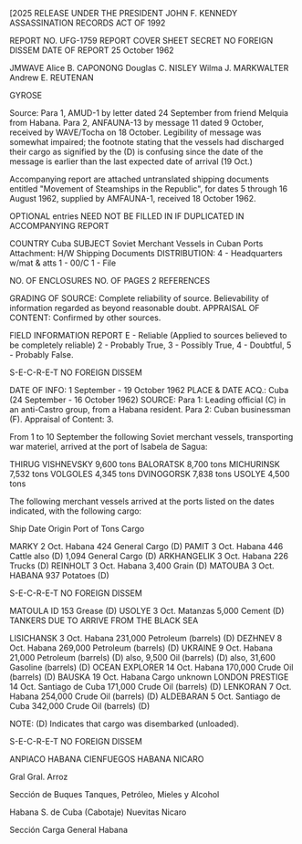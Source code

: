 [2025 RELEASE UNDER THE PRESIDENT JOHN F. KENNEDY ASSASSINATION RECORDS ACT OF 1992

REPORT NO. UFG-1759
REPORT COVER SHEET
SECRET
NO FOREIGN DISSEM
DATE OF REPORT 25 October 1962

JMWAVE
Alice B. CAPONONG
Douglas C. NISLEY
Wilma J. MARKWALTER
Andrew E. REUTENAN

GYROSE

Source: Para 1, AMUD-1 by letter dated 24 September from friend Melquia from Habana. Para 2, ANFAUNA-13 by message 11 dated 9 October, received by WAVE/Tocha on 18 October. Legibility of message was somewhat impaired; the footnote stating that the vessels had discharged their cargo as signified by the (D) is confusing since the date of the message is earlier than the last expected date of arrival (19 Oct.)

Accompanying report are attached untranslated shipping documents entitled "Movement of Steamships in the Republic", for dates 5 through 16 August 1962, supplied by AMFAUNA-1, received 18 October 1962.

OPTIONAL entries NEED NOT BE FILLED IN IF DUPLICATED IN ACCOMPANYING REPORT

COUNTRY Cuba
SUBJECT Soviet Merchant Vessels in Cuban Ports
Attachment: H/W Shipping Documents
DISTRIBUTION:
4 - Headquarters w/mat & atts
1 - 00/C
1 - File

NO. OF ENCLOSURES
NO. OF PAGES 2
REFERENCES

GRADING OF SOURCE: Complete reliability of source. Believability of information regarded as beyond reasonable doubt.
APPRAISAL OF CONTENT: Confirmed by other sources.

FIELD INFORMATION REPORT
E - Reliable (Applied to sources believed to be completely reliable)
2 - Probably True, 3 - Possibly True, 4 - Doubtful, 5 - Probably False.

S-E-C-R-E-T
NO FOREIGN DISSEM

DATE OF INFO: 1 September - 19 October 1962
PLACE & DATE ACQ.: Cuba (24 September - 16 October 1962)
SOURCE:
Para 1: Leading official (C) in an anti-Castro group, from a Habana resident. Para 2: Cuban businessman (F).
Appraisal of Content: 3.

From 1 to 10 September the following Soviet merchant vessels, transporting war materiel, arrived at the port of Isabela de Sagua:

THIRUG VISHNEVSKY 9,600 tons
BALORATSK 8,700 tons
MICHURINSK 7,532 tons
VOLGOLES 4,345 tons
DVINOGORSK 7,838 tons
USOLYE 4,500 tons

The following merchant vessels arrived at the ports listed on the dates indicated, with the following cargo:

Ship Date Origin Port of Tons Cargo

MARKY 2 Oct. Habana 424 General Cargo (D)
PAMIT 3 Oct. Habana 446 Cattle also (D)
1,094 General Cargo (D)
ARKHANGELIK 3 Oct. Habana 226 Trucks (D)
REINHOLT 3 Oct. Habana 3,400 Grain (D)
MATOUBA 3 Oct. HABANA 937 Potatoes (D)

S-E-C-R-E-T
NO FOREIGN DISSEM

MATOULA ID 153 Grease (D)
USOLYE 3 Oct. Matanzas 5,000 Cement (D)
TANKERS DUE TO ARRIVE FROM THE BLACK SEA

LISICHANSK 3 Oct. Habana 231,000 Petroleum (barrels) (D)
DEZHNEV 8 Oct. Habana 269,000 Petroleum (barrels) (D)
UKRAINE 9 Oct. Habana 21,000 Petroleum (barrels) (D)
also, 9,500 Oil (barrels) (D)
also, 31,600 Gasoline (barrels) (D)
OCEAN EXPLORER 14 Oct. Habana 170,000 Crude Oil (barrels) (D)
BAUSKA 19 Oct. Habana Cargo unknown
LONDON PRESTIGE 14 Oct. Santiago de Cuba 171,000 Crude Oil (barrels) (D)
LENKORAN 7 Oct. Habana 254,000 Crude Oil (barrels) (D)
ALDEBARAN 5 Oct. Santiago de Cuba 342,000 Crude Oil (barrels) (D)

NOTE: (D) Indicates that cargo was disembarked (unloaded).

S-E-C-R-E-T
NO FOREIGN DISSEM

ANPIACO
HABANA
CIENFUEGOS
HABANA
NICARO

Gral
Gral.
Arroz

Sección de Buques Tanques, Petróleo, Mieles y Alcohol

Habana
S. de Cuba (Cabotaje) Nuevitas
Nicaro

Sección Carga General
Habana
